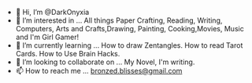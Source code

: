- 👋 Hi, I’m @DarkOnyxia
- 👀 I’m interested in ... All things Paper Crafting, Reading, Writing, Computers, Arts and Crafts,Drawing, Painting, Cooking,Movies, Music and I'm Girl Gamer!
- 🌱 I’m currently learning ... How to draw Zentangles. How to read Tarot Cards. How to Use Brain Hacks.
- 💞️ I’m looking to collaborate on ... My Novel, I'm writing. 
- 📫 How to reach me ... bronzed.blisses@gmail.com 

<!---
DarkOnyxia/DarkOnyxia is a ✨ special ✨ repository because its `README.md` (this file) appears on your GitHub profile.
You can click the Preview link to take a look at your changes.
--->
